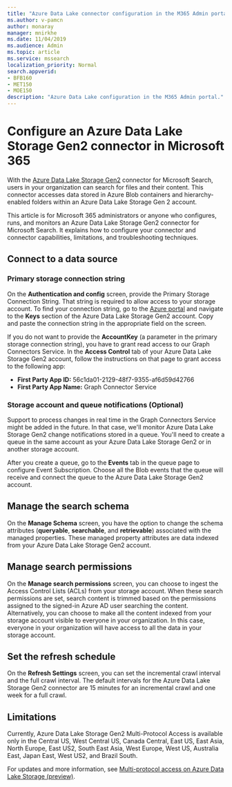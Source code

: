 ```yaml
---
title: "Azure Data Lake connector configuration in the M365 Admin portal"
ms.author: v-pamcn
author: monaray
manager: mnirkhe
ms.date: 11/04/2019
ms.audience: Admin
ms.topic: article
ms.service: mssearch
localization_priority: Normal
search.appverid:
- BFB160
- MET150
- MOE150
description: "Azure Data Lake configuration in the M365 Admin portal."
---
```


# Configure an Azure Data Lake Storage Gen2 connector in Microsoft 365

With the [Azure Data Lake Storage Gen2](https://docs.microsoft.com/azure/storage/blobs/data-lake-storage-introduction) connector for Microsoft Search, users in your organization can search for files and their content. This connector accesses data stored in Azure Blob containers and hierarchy-enabled folders within an Azure Data Lake Storage Gen 2 account.

This article is for Microsoft 365 administrators or anyone who configures, runs, and monitors an Azure Data Lake Storage Gen2 connector for Microsoft Search. It explains how to configure your connector and connector capabilities, limitations, and troubleshooting techniques.

## Connect to a data source

### Primary storage connection string 
On the **Authentication and config** screen, provide the Primary Storage Connection String. That string is required to allow access to your storage account. To find your connection string, go to the [Azure portal](https://ms.portal.azure.com/#home) and navigate to the **Keys** section of the Azure Data Lake Storage Gen2 account. Copy and paste the connection string in the appropriate field on the screen.

If you do not want to provide the **AccountKey** (a parameter in the primary storage connection string), you have to grant read access to our Graph Connectors Service. In the **Access Control** tab of your Azure Data Lake Storage Gen2 account, follow the instructions on that page to grant access to the following app:
* **First Party App ID:** 56c1da01-2129-48f7-9355-af6d59d42766
* **First Party App Name:** Graph Connector Service

### Storage account and queue notifications (Optional)
Support to process changes in real time in the Graph Connectors Service might be added in the future. In that case, we'll monitor Azure Data Lake Storage Gen2 change notifications stored in a queue. You'll need to create a queue in the same account as your Azure Data Lake Storage Gen2 or in another storage account.

After you create a queue, go to the **Events** tab in the queue page to configure Event Subscription. Choose all the Blob events that the queue will receive and connect the queue to the Azure Data Lake Storage Gen2 account.

## Manage the search schema
On the **Manage Schema** screen, you have the option to change the schema attributes (**queryable**, **searchable**, and **retrievable**) associated with the managed properties. These managed property attributes are data indexed from your Azure Data Lake Storage Gen2 account.

## Manage search permissions
On the **Manage search permissions** screen, you can choose to ingest the Access Control Lists (ACLs) from your storage account. When these search permissions are set, search content is trimmed based on the permissions assigned to the signed-in Azure AD user searching the content. Alternatively, you can choose to make all the content indexed from your storage account visible to everyone in your organization. In this case, everyone in your organization will have access to all the data in your storage account.
 
## Set the refresh schedule
On the **Refresh Settings** screen, you can set the incremental crawl interval and the full crawl interval. The default intervals for the Azure Data Lake Storage Gen2 connector are 15 minutes for an incremental crawl and one week for a full crawl.
 
## Limitations
Currently, Azure Data Lake Storage Gen2 Multi-Protocol Access is available only in the Central US, West Central US, Canada Central, East US, East Asia, North Europe, East US2, South East Asia, West Europe, West US, Australia East, Japan East, West US2, and Brazil South.

For updates and more information, see  [Multi-protocol access on Azure Data Lake Storage (preview)](https://docs.microsoft.com/azure/storage/blobs/data-lake-storage-multi-protocol-access).


